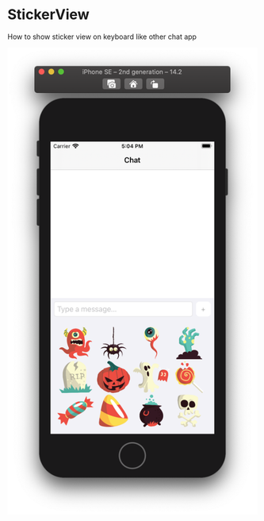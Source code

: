 # StickerView
How to show sticker view on keyboard like other chat app

<p align="center">
<img src="https://raw.githubusercontent.com/alfian0/StickerView/main/Screen%20Shot%202020-12-16%20at%2017.04.08.png"/>
</p>
